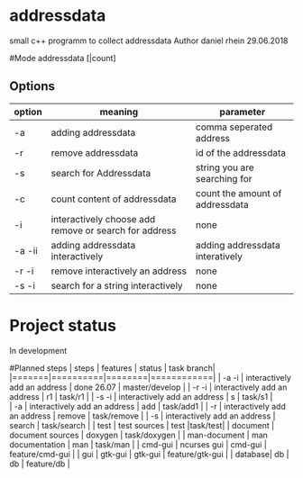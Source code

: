 # addressdata
small c++ programm to collect addressdata 
Author daniel rhein 29.06.2018

#Mode
addressdata <options> [<addressdata>|count]

## Options

| option | meaning | parameter |
|---|---|---|
| -a     | adding addressdata | comma seperated address|
| -r     | remove addressdata | id of the addressdata |
| -s     | search for Addressdata | string you are searching for|
| -c     | count content of addressdata | count the amount of addressdata |
| -i     | interactively choose add remove or search for address | none|
| -a -ii  | adding addressdata interactively | adding addressdata interatively |
| -r -i | remove interactively an address| none|
| -s -i | search for a string interactively | none |
    
# Project status
In development

#Planned steps
| steps | features | status | task branch|
|=======|==========|========|============|
| -a -i | interactively add an address | done 26.07 | master/develop |
| -r -i | interactively add an address | r1 | task/r1 |
| -s -i | interactively add an address | s | task/s1 |  
| -a | interactively add an address | add | task/add1 |
| -r | interactively add an address | remove | task/remove |
| -s | interactively add an address | search | task/search |
| test | test sources | test |task/test|
| document | document sources | doxygen | task/doxygen | 
| man-document | man documentation | man | task/man |
| cmd-gui | ncurses gui | cmd-gui | feature/cmd-gui |
| gui | gtk-gui | gtk-gui | feature/gtk-gui |
| database| db | db | feature/db |